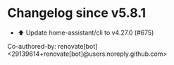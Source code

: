 # Changelog since v5.8.1
- ⬆️ Update home-assistant/cli to v4.27.0 (#675)

Co-authored-by: renovate[bot] <29139614+renovate[bot]@users.noreply.github.com> 
